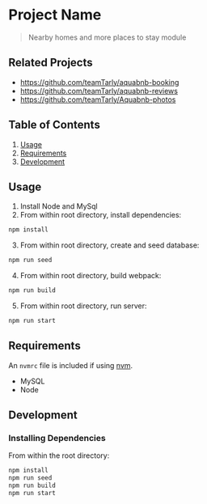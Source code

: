 # Project Name

> Nearby homes and more places to stay module

## Related Projects

  - https://github.com/teamTarly/aquabnb-booking
  - https://github.com/teamTarly/aquabnb-reviews
  - https://github.com/teamTarly/Aquabnb-photos

## Table of Contents

1. [Usage](#Usage)
1. [Requirements](#requirements)
1. [Development](#development)

## Usage

1.  Install Node and MySql
2.  From within root directory, install dependencies:
```sh
npm install
```
3. From within root directory, create and seed database:
```sh
npm run seed
```
4. From within root directory, build webpack:
```sh
npm run build
```
5. From within root directory, run server:
```sh
npm run start
```

## Requirements

An `nvmrc` file is included if using [nvm](https://github.com/creationix/nvm).

- MySQL
- Node

## Development

### Installing Dependencies

From within the root directory:

```sh
npm install
npm run seed
npm run build
npm run start
```

